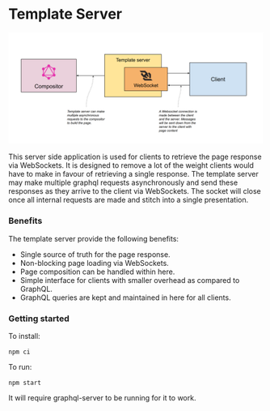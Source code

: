 # Template Server

![Template server diagram](./template-server-diagram.png)

This server side application is used for clients to retrieve the page response via WebSockets. It is designed to remove a lot of the weight clients would have to make in favour of retrieving a single response. The template server may make multiple graphql requests asynchronously and send these responses as they arrive to the client via WebSockets. The socket will close once all internal requests are made and stitch into a single presentation.

### Benefits

The template server provide the following benefits:

- Single source of truth for the page response.
- Non-blocking page loading via WebSockets.
- Page composition can be handled within here.
- Simple interface for clients with smaller overhead as compared to GraphQL.
- GraphQL queries are kept and maintained in here for all clients.

### Getting started

To install:

```
npm ci
```

To run:

```
npm start
```

It will require graphql-server to be running for it to work.